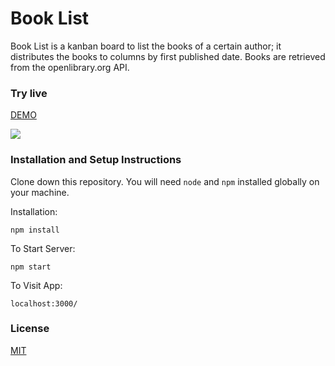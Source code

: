 # Book List

Book List is a kanban board to list the books of a certain author; it distributes the books to columns by first published date. Books are retrieved from the openlibrary.org API.

### Try live

[DEMO](http://vercel.com "DEMO")

[![](https://github.com/yagnurl/kanban-booklistsrc\img\overview.png)](https://github.com/yagnurl/kanban-booklistsrc\img\overview.png)

### Installation and Setup Instructions

Clone down this repository. You will need `node` and `npm` installed globally on your machine.

Installation:

`npm install`

To Start Server:

`npm start`

To Visit App:

`localhost:3000/`

### License

[MIT](https://choosealicense.com/licenses/mit/)
